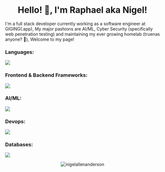 <h1 align="center">Hello! 👋, I'm Raphael aka Nigel!</h1>

I'm a full stack developer currently working as a software engineer at GIGING(.app), My major pashions are AI/ML, Cyber Security (specifically web penetration testing) and maintaining my ever growing homelab (truenas anyone? 👀), Welcome to my page!
  
<h3 align="left">Languages:</h3>
<p align="left">
  <a href="https://skillicons.dev">
    <img src="https://skillicons.dev/icons?i=rust,html,css,py" />
  </a>
</p>

<h3 align="left">Frontend & Backend Frameworks:</h3>
<p align="left">
  <a href="https://skillicons.dev">
    <img src="https://skillicons.dev/icons?i=yew,flask,wordpress,nodejs,nginx" />
  </a>
</p>

<h3 align="left">AI/ML:</h3>
<p align="left">
  <a href="https://skillicons.dev">
    <img src="https://skillicons.dev/icons?i=tensorflow,opencv,pytorch" />
  </a>
</p>

<h3 align="left">Devops:</h3>
<p align="left">
  <a href="https://skillicons.dev">
    <img src="https://skillicons.dev/icons?i=aws,azure,kubernetes,docker,gcp" />
  </a>
</p>

<h3 align="left">Databases:</h3>
<p align="left">
  <a href="https://skillicons.dev">
    <img src="https://skillicons.dev/icons?i=mongodb,mysql,redis,postgres" />
  </a>
</p>

<p align="center"><img src="https://github-readme-stats.vercel.app/api?username=nigelallenanderson&show_icons=true&locale=en" alt="nigelallenanderson" /></p>
